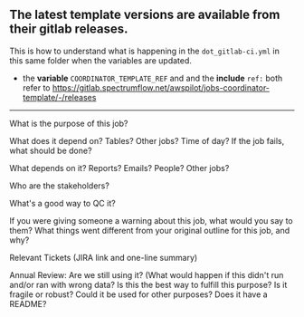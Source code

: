 ## The latest template versions are available from their gitlab releases.
This is how to understand what is happening in the ```dot_gitlab-ci.yml``` in this same
folder when the variables are updated.

- the **variable** ```COORDINATOR_TEMPLATE_REF``` and and the **include** ```ref:``` both refer to
https://gitlab.spectrumflow.net/awspilot/jobs-coordinator-template/-/releases



-------------------------------------

What is the purpose of this job?

What does it depend on? Tables? Other jobs? Time of day? If the job fails, what should be done?

What depends on it? Reports? Emails? People? Other jobs?

Who are the stakeholders?

What's a good way to QC it?

If you were giving someone a warning about this job, what would you say to them? What things went different from your original outline for this job, and why?

Relevant Tickets (JIRA link and one-line summary)

Annual Review: Are we still using it? (What would happen if this didn't run and/or ran with wrong data? Is this the best way to fulfill this purpose? Is it fragile or robust? Could it be used for other purposes? Does it have a README?
